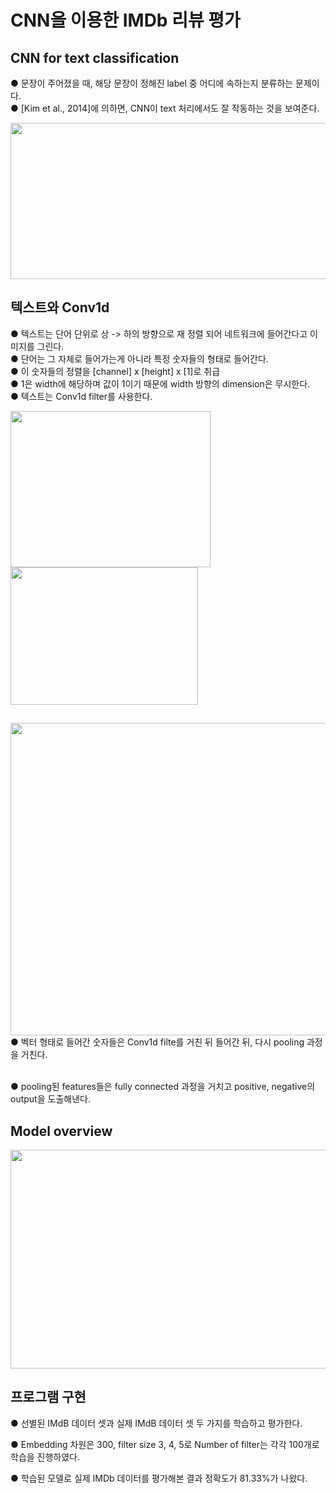 # CNN을 이용한 IMDb 리뷰 평가
## CNN for text classification
● 문장이 주어졌을 때, 해당 문장이 정해진 label 중 어디에 속하는지 분류하는 문제이다.  
● [Kim et al., 2014]에 의하면, CNN이 text 처리에서도 잘 작동하는 것을 보여준다.  

 
<img src="https://user-images.githubusercontent.com/98728682/153190257-3db05742-52ba-4b8e-a629-d1dacdb4a220.jpeg" width="600" height="250">

## 텍스트와 Conv1d
● 텍스트는 단어 단위로 상 -> 하의 방향으로 재 정렬 되어 네트워크에 들어간다고 이미지를 그린다.  
● 단어는 그 자체로 들어가는게 아니라 특정 숫자들의 형태로 들어간다.  
● 이 숫자들의 정렬을 [channel] x [height] x [1]로 취급  
● 1은 width에 해당하며 값이 1이기 때문에 width 방향의 dimension은 무시한다.  
● 텍스트는 Conv1d filter를 사용한다.

<img src="https://user-images.githubusercontent.com/98728682/152477169-f3fd931d-56d3-4c20-9cc0-3bce43e0e688.png" width="320" height="250"><img src="https://user-images.githubusercontent.com/98728682/152477142-625fd2f2-20c8-4dae-8ff6-852915f0aed1.png" width="300" height="220">  
## 
<img src="https://user-images.githubusercontent.com/98728682/152665929-12dbd78f-41ce-40ea-84f0-4581dac0116d.png" width="780" height="500">
● 벡터 형태로 들어간 숫자들은 Conv1d filte를 거친 뒤 들어간 뒤, 다시 pooling 과정을 거친다.  

\
● pooling된 features들은 fully connected 과정을 거치고 positive, negative의 output을 도출해낸다.  

## Model overview

<img src="https://user-images.githubusercontent.com/98728682/152665707-86c54d4b-49b3-4877-a4c7-be1f5501e366.png" width="620" height="350">

## 프로그램 구현

● 선별된 IMdB 데이터 셋과 실제 IMdB 데이터 셋 두 가지를 학습하고 평가한다.  

● Embedding 차원은 300, filter size 3, 4, 5로 Number of filter는 각각 100개로 학습을 진행하였다.  

● 학습된 모델로 실제 IMDb 데이터를 평가해본 결과 정확도가 81.33%가 나왔다.
